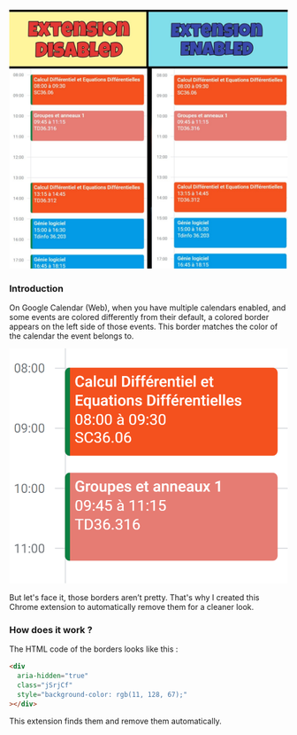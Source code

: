 ![Before and After](images/before_after.jpeg)

### Introduction

On Google Calendar (Web), when you have multiple calendars enabled, and some events are colored differently from their default, a colored border appears on the left side of those events. This border matches the color of the calendar the event belongs to.

![Example of borders](images/border_example.png)

But let's face it, those borders aren’t pretty. That's why I created this Chrome extension to automatically remove them for a cleaner look.

### How does it work ?

The HTML code of the borders looks like this :

```html
<div
  aria-hidden="true"
  class="jSrjCf"
  style="background-color: rgb(11, 128, 67);"
></div>
```

This extension finds them and remove them automatically.
